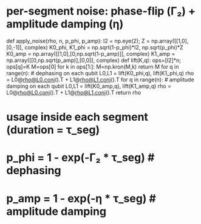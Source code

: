 # per-segment noise: phase-flip (Γ₂) + amplitude damping (η)
def apply_noise(rho, n, p_phi, p_amp):
    I2 = np.eye(2); Z = np.array([[1,0],[0,-1]], complex)
    K0_phi, K1_phi = np.sqrt(1-p_phi)*I2, np.sqrt(p_phi)*Z
    K0_amp = np.array([[1,0],[0,np.sqrt(1-p_amp)]], complex)
    K1_amp = np.array([[0,np.sqrt(p_amp)],[0,0]], complex)
    def lift(K,q):
        ops=[I2]*n; ops[q]=K
        M=ops[0]
        for k in ops[1:]: M=np.kron(M,k)
        return M
    for q in range(n):  # dephasing on each qubit
        L0,L1 = lift(K0_phi,q), lift(K1_phi,q)
        rho = L0@rho@L0.conj().T + L1@rho@L1.conj().T
    for q in range(n):  # amplitude damping on each qubit
        L0,L1 = lift(K0_amp,q), lift(K1_amp,q)
        rho = L0@rho@L0.conj().T + L1@rho@L1.conj().T
    return rho

# usage inside each segment (duration = τ_seg)
# p_phi = 1 - exp(-Γ₂ * τ_seg)      # dephasing
# p_amp = 1 - exp(-η *  τ_seg)      # amplitude damping
